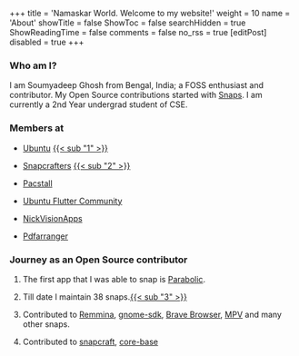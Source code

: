 +++
title = 'Namaskar World. Welcome to my website!'
weight = 10
name = 'About'
showTitle = false
ShowToc = false
searchHidden = true
ShowReadingTime = false
comments = false
no_rss = true
[editPost]
disabled = true
+++

### Who am I?

I am Soumyadeep Ghosh from Bengal, India; a FOSS enthusiast and contributor. My Open Source contributions started with [Snaps](snapcraft.io/). I am currently a 2nd Year undergrad student of CSE.

### Members at

- [Ubuntu](https://launchpad.net/~ubuntumembers/+members?active_batch=300&active_memo=300&active_start=300)
[{{< sub "1" >}}](https://discourse.ubuntu.com/t/soumyadeep-ghosh-membership-application/43576)

- [Snapcrafters](https://github.com/orgs/snapcrafters/people?query=soumya) [{{< sub "2" >}}](https://forum.snapcraft.io/t/soumyadeep-ghosh-soumyadghosh-snapcrafters-membership-application/37959)

- [Pacstall](https://github.com/orgs/pacstall/people?query=soumya)

- [Ubuntu Flutter Community](https://github.com/orgs/ubuntu-flutter-community/people?query=soumya)

- [NickVisionApps](https://github.com/orgs/NickVisionApps/people?query=soumya)

- [Pdfarranger](https://github.com/orgs/pdfarranger/people?query=soumya)

### Journey as an Open Source contributor

1. The first app that I was able to snap is [Parabolic](https://github.com/NickvisionApps/Parabolic).
2. Till date I maintain 38 snaps.[{{< sub "3" >}}](https://snapcraft.io/publisher/soumyadghosh)
3. Contributed to [Remmina](https://gitlab.com/Remmina/Remmina/-/merge_requests/2539), [gnome-sdk](https://github.com/ubuntu/gnome-sdk/pulls/soumyaDghosh), [Brave Browser](https://github.com/brave/brave-browser-snap/pulls/soumyaDghosh), [MPV](https://launchpad.net/mpv-snap/+topcontributors) and many other snaps.

4. Contributed to [snapcraft](https://github.com/canonical/snapcraft/pulls/soumyaDghosh), [core-base](https://github.com/snapcore/core-base/pulls?q=is%3Apr+author%3AsoumyaDghosh+is%3Aclosed)
